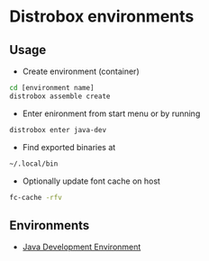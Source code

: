 # Distrobox  environments

## Usage
- Create environment (container)
```bash
cd [environment name]
distrobox assemble create
```

- Enter enironment from start menu or by running
```bash
distrobox enter java-dev
```

- Find exported binaries at
```bash
~/.local/bin
```

- Optionally update font cache on host
```bash
fc-cache -rfv
```


## Environments
- [Java Development Environment](./java-dev)

